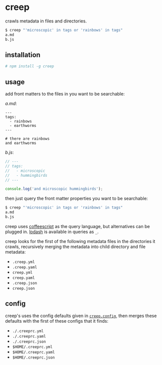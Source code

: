 # creep

crawls metadata in files and directories.

```sh
$ creep "'microscopic' in tags or 'rainbows' in tags"  
a.md
b.js
```


## installation
```sh
# npm install -g creep
```


## usage

add front matters to the files in you want to be searchable:

*a.md*:

```
---
tags:
  - rainbows
  - earthworms
---

# there are rainbows
and earthworms
```

*b.js*:

```javascript
// ---
// tags:
//   - microscopic
//   - hummingbirds
// ---

console.log('and microscopic hummingbirds');
```

then just query the front matter properties you want to be searchable:

```sh
$ creep "'microscopic' in tags or 'rainbows' in tags"  
a.md
b.js
```

creep uses [coffeescript](http://coffeescript.org/) as the query language, but alternatives can be plugged in. [lodash](http://lodash.com/) is available in queries as `_`.

creep looks for the first of the following metadata files in the directories it crawls, recursively merging the metadata into child directory and file metadata:

  - `.creep.yml`
  - `.creep.yaml`
  - `creep.yml`
  - `creep.yaml`
  - `.creep.json`
  - `creep.json`


## config
creep's uses the config defaults given in [`creep.config`](src/config.js), then merges these defaults with the first of these configs that it finds:

  - `./.creeprc.yml`
  - `./.creeprc.yaml`
  - `./.creeprc.json`
  - `$HOME/.creeprc.yml`
  - `$HOME/.creeprc.yaml`
  - `$HOME/.creeprc.json`
